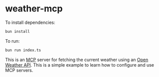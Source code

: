 # weather-mcp

To install dependencies:

```bash
bun install
```

To run:

```bash
bun run index.ts
```

This is an [MCP](https://modelcontextprotocol.io/introduction) server for fetching the current weather using an [Open Weather API](https://openweathermap.org/api). This is a simple example to learn how to configure and use MCP servers.
